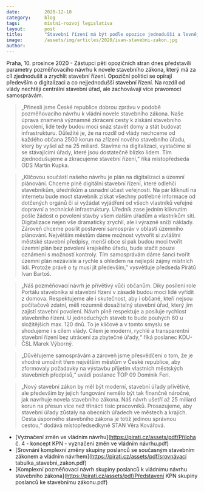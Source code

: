 ```yaml
---
date:         2020-12-10
category:     blog
tags:         místní-rozvoj legislativa
layout:       post
title:        "Stavební řízení má být podle opozice jednodušší a levnější. ODS, Piráti, KDU-ČSL, TOP 09 a STAN předkládají společný pozměňovací návrh stavebního zákona"
image:        /assets/img/articles/2020/ivan-stavebni-zakon.jpg
author:       
---
```


 

Praha, 10. prosince 2020 - Zástupci pěti opozičních stran dnes představili parametry pozměňovacího návrhu k novele stavebního zákona, který má za cíl zjednodušit a zrychlit stavební řízení. Opoziční politici se opírají především o digitalizaci a co nejjednodušší stavební řízení. Na rozdíl od vlády nechtějí centrální stavební úřad, ale zachovávají více pravomocí samosprávám. 

> „Přinesli jsme České republice dobrou zprávu v podobě pozměňovacího návrhu k vládní novele stavebního zákona. Naše úprava znamená významné zkrácení cesty k získání stavebního povolení, lidé tedy budou moci snáz stavět domy a stát budovat infrastrukturu. Důležité je, že na rozdíl od vlády nechceme od každého občana 2500 korun na zřízení nového stavebního úřadu, který by vyšel až na 25 miliard. Stavíme na digitalizaci, vystačíme si se stávajícími úřady, které jsou dostatečně blízko lidem. Tím zjednodušujeme a zkracujeme stavební řízení,“ říká místopředseda ODS Martin Kupka. 

> „Klíčovou součástí našeho návrhu je plán na digitalizaci a územní plánování. Chceme plně digitální stavební řízení, které odlehčí stavebníkům, úředníkům a usnadní účast veřejnosti. Na pár kliknutí na internetu bude moct stavebník získat všechny potřebné informace od dotčených orgánů či si vyžádat vyjádření od všech vlastníků veřejné dopravní a technické infrastruktury. Úředník zase jedním kliknutím pošle žádost o povolení stavby všem dalším úřadům a vlastníkům sítí. Digitalizace nejen vše dramaticky zrychlí, ale i výrazně sníží náklady. Zároveň chceme posílit postavení samospráv v oblasti územního plánování. Největším městům dáme možnost vytvořit si zvláštní městské stavební předpisy, menší obce si pak budou moci tvořit územní plán bez povolení krajského úřadu, bude stačit pouze oznámení s možností kontroly. Tím samosprávám dáme šanci tvořit územní plán nezávisle a rychle s ohledem na nejlepší zájmy místních lidí. Protože právě o ty musí jít především,” vysvětluje předseda Pirátů Ivan Bartoš. 

> „Náš pozměňovací návrh je přívětivý vůči občanům. Díky posílení role Portálu stavebníka si stavební řízení v zásadě budou moci lidé vyřídit z domova. Respektujeme ale i skutečnost, aby i občané, kteří nejsou počítačově zdatní, měli rozumně dosažitelný stavební úřad, který jim zajistí stavební povolení. Návrh plně respektuje a posiluje rychlost stavebního řízení. U jednoduchých staveb to bude pouhých 60 u složitějších max. 120 dnů. To je klíčové a v tomto smyslu se shodujeme i s cílem vlády. Cílem je moderní, rychlé a transparentní stavební řízení bez utrácení za zbytečné úřady,“ říká poslanec KDU-ČSL Marek Výborný. 

> „Důvěřujeme samosprávám a zároveň jsme přesvědčeni o tom, že je vhodné umožnit třem největším městům v České republice, aby zformovaly požadavky na výstavbu přijetím vlastních městských stavebních předpisů,“ uvádí poslanec TOP 09 Dominik Feri. 

> „Nový stavební zákon by měl být moderní, stavební úřady přívětivé, ale především by jejich fungování nemělo být tak finančně náročné, jak navrhuje novela stavebního zákona. Náš návrh ušetří až 25 miliard korun na přesun více než třinácti tisíc pracovníků. Prosazujeme, aby stavební úřady zůstaly na obecních úřadech ve městech a krajích. Cesta úsporného stavebního zákona je totiž jedinou správnou cestou,“ dodává místopředsedkyně STAN Věra Kovářová. 

* [Vyznačení změn ve vládním návrhu](https://pirati.cz/assets/pdf/Příloha č. 4 - koncept KPN - vyznačení změn ve vládním návrhu.pdf)
* [Srovnání komplexní změny skupiny poslanců se současným stavebním zákonem a vládním návrhem](https://pirati.cz/assets/pdf/srovnávací tabulka_stavebni_zakon.pdf)
* [Komplexní pozměňovací návrh skupiny poslanců k vládnímu návrhu stavebního zákona](https://pirati.cz/assets/pdf/Představení KPN skupiny poslanců ke stavebnímu zákonu.pdf)
